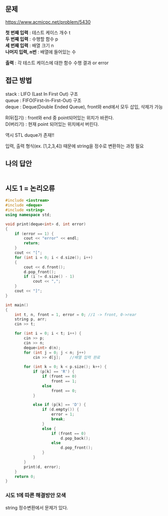## 문제
https://www.acmicpc.net/problem/5430

**첫 번째 입력** : 테스트 케이스 개수 t  
**두 번째 입력** : 수행할 함수 p  
**세 번째 입력** : 배열 크기 n  
**나머지 입력, n번** : 배열에 들어있는 수  

**출력** : 각 테스트 케이스에 대한 함수 수행 결과 or error

## 접근 방법
stack : LIFO (Last In First Out) 구조  
queue : FIFO(First-In-First-Out) 구조  
deque : Deque(Double Ended Queue), front와 end에서 모두 삽입, 삭제가 가능

R(뒤집기) : front와 end 중 point되어있는 위치가 바뀐다.  
D(버리기) : 현재 point 되어있는 위치에서 버린다.

역시 STL duque가 존재!!

입력, 출력 형식(ex. [1,2,3,4]) 때문에 string을 정수로 변환하는 과정 필요

## 나의 답안
```c++

```

## 시도 1 = 논리오류
```c++
#include <iostream>
#include <deque>
#include <string>
using namespace std;

void print(deque<int> d, int error)
{
	if (error == 1) {
		cout << "error" << endl;
		return;
	}
	cout << "[";
	for (int i = 0; i < d.size(); i++)
	{
		cout << d.front();
		d.pop_front();
		if (i != d.size() - 1)
			cout << ",";
	}
	cout << "]";
}

int main()
{
	int t, n, front = 1, error = 0;	//1 -> front, 0->rear
	string p, arr;
	cin >> t;

	for (int i = 0; i < t; i++) {
		cin >> p;
		cin >> n;
		deque<int> d(n);
		for (int j = 0; j < n; j++)
			cin >> d[j];	//배열 입력 완료
		
		for (int k = 0; k < p.size(); k++) {
			if (p[k] == 'R') {
				if (front == 0)
					front == 1;
				else
					front == 0;
			}

			else if (p[k] == 'D') {
				if (d.empty()) {
					error = 1;
					break;
				}
				else {
					if (front == 0)
						d.pop_back();
					else
						d.pop_front();
				}
			}
		}
		print(d, error);
	}
	return 0;
}
```

### 시도 1에 따른 해결방안 모색
string 정수변환에서 문제가 있다.

